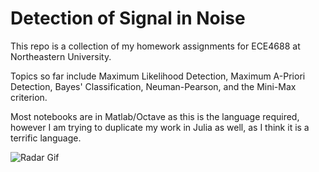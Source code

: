 # Detection of Signal in Noise

This repo is a collection of my homework assignments for ECE4688 at Northeastern University.

Topics so far include Maximum Likelihood Detection, Maximum A-Priori Detection, Bayes' Classification, Neuman-Pearson, and the Mini-Max criterion.

Most notebooks are in Matlab/Octave as this is the language required, however I am trying to duplicate my work in Julia as well, as I think it is a terrific language.

![Radar Gif](https://www.google.com/url?sa=i&source=images&cd=&cad=rja&uact=8&ved=2ahUKEwiUiZjczJHgAhWNmOAKHXQ1AzAQjRx6BAgBEAU&url=https%3A%2F%2Fgifer.com%2Fen%2F7jof&psig=AOvVaw3K43khl3XKc27GH004KwTy&ust=1548803479314604)